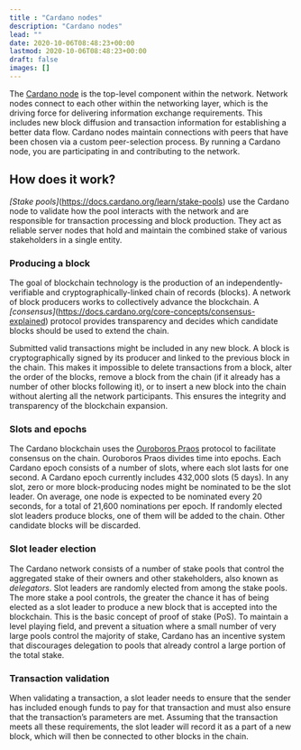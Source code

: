 ```yaml
---
title : "Cardano nodes"
description: "Cardano nodes"
lead: ""
date: 2020-10-06T08:48:23+00:00
lastmod: 2020-10-06T08:48:23+00:00
draft: false
images: []
---
```


The [Cardano node](https://docs.cardano.org/cardano-components/cardano-node) is the top-level component within the network. Network nodes connect to each other within the networking layer, which is the driving force for delivering information exchange requirements. This includes new block diffusion and transaction information for establishing a better data flow. Cardano nodes maintain connections with peers that have been chosen via a custom peer-selection process. By running a Cardano node, you are participating in and contributing to the network.

## How does it work?

*[Stake pools]*(https://docs.cardano.org/learn/stake-pools) use the Cardano node to validate how the pool interacts with the network and are responsible for transaction processing and block production. They act as reliable server nodes that hold and maintain the combined stake of various stakeholders in a single entity.

### Producing a block

The goal of blockchain technology is the production of an independently-verifiable and cryptographically-linked chain of records (blocks). A network of block producers works to collectively advance the blockchain. A *[consensus]*(https://docs.cardano.org/core-concepts/consensus-explained) protocol provides transparency and decides which candidate blocks should be used to extend the chain.

Submitted valid transactions might be included in any new block. A block is cryptographically signed by its producer and linked to the previous block in the chain. This makes it impossible to delete transactions from a block, alter the order of the blocks, remove a block from the chain (if it already has a number of other blocks following it), or to insert a new block into the chain without alerting all the network participants. This ensures the integrity and transparency of the blockchain expansion.

### Slots and epochs

The Cardano blockchain uses the [Ouroboros Praos](https://eprint.iacr.org/2017/573.pdf) protocol to facilitate consensus on the chain. Ouroboros Praos divides time into epochs. Each Cardano epoch consists of a number of slots, where each slot lasts for one second. A Cardano epoch currently includes 432,000 slots (5 days). In any slot, zero or more block-producing nodes might be nominated to be the slot leader. On average, one node is expected to be nominated every 20 seconds, for a total of 21,600 nominations per epoch. If randomly elected slot leaders produce blocks, one of them will be added to the chain. Other candidate blocks will be discarded.

### Slot leader election

The Cardano network consists of a number of stake pools that control the aggregated stake of their owners and other stakeholders, also known as *delegators*. Slot leaders are randomly elected from among the stake pools. The more stake a pool controls, the greater the chance it has of being elected as a slot leader to produce a new block that is accepted into the blockchain. This is the basic concept of proof of stake (PoS). To maintain a level playing field, and prevent a situation where a small number of very large pools control the majority of stake, Cardano has an incentive system that discourages delegation to pools that already control a large portion of the total stake.

### Transaction validation

When validating a transaction, a slot leader needs to ensure that the sender has included enough funds to pay for that transaction and must also ensure that the transaction’s parameters are met. Assuming that the transaction meets all these requirements, the slot leader will record it as a part of a new block, which will then be connected to other blocks in the chain.